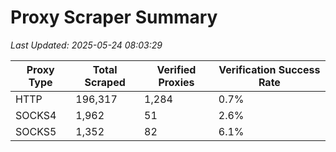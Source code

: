 # Proxy Scraper Summary

_Last Updated: 2025-05-24 08:03:29_

| Proxy Type | Total Scraped | Verified Proxies | Verification Success Rate |
|------------|--------------|------------------|--------------------------|
| HTTP | 196,317 | 1,284 | 0.7% |
| SOCKS4 | 1,962 | 51 | 2.6% |
| SOCKS5 | 1,352 | 82 | 6.1% |
